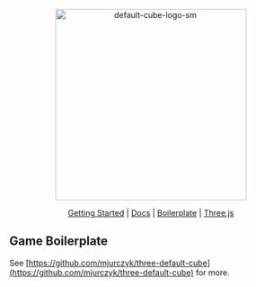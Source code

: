 <p align="center">
  <img width="340" alt="default-cube-logo-sm" src="https://user-images.githubusercontent.com/9549760/124856119-429dbc00-dfaa-11eb-9a59-d3230f81e86e.png">
</p>

<p align="center">
  <a href="https://defaultcube.wtlstudio.com/intro/getting-started/">Getting Started</a>
  |
  <a href="https://defaultcube.wtlstudio.com/">Docs</a>
  |
  <a href="https://github.com/mjurczyk/three-default-cube-boilerplate">Boilerplate</a>
  |
  <a href="https://github.com/mrdoob/three.js">Three.js</a>
</p>

## Game Boilerplate

See [https://github.com/mjurczyk/three-default-cube](https://github.com/mjurczyk/three-default-cube) for more.
